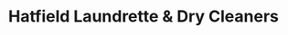 ---
title: "Hatfield Laundrette & Dry Cleaners"
url: /hatfield/hatfield-laundrette-and-dry-cleaners/
shop: laundry
---